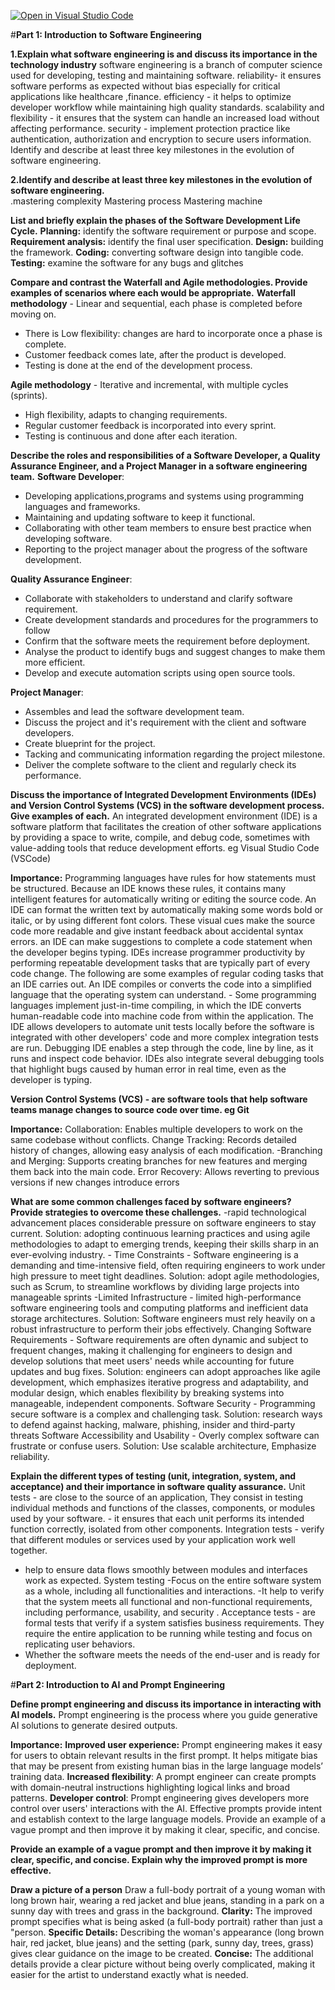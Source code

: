 [![Open in Visual Studio Code](https://classroom.github.com/assets/open-in-vscode-2e0aaae1b6195c2367325f4f02e2d04e9abb55f0b24a779b69b11b9e10269abc.svg)](https://classroom.github.com/online_ide?assignment_repo_id=18440670&assignment_repo_type=AssignmentRepo)

#**Part 1: Introduction to Software Engineering**

**1.Explain what software engineering is and discuss its importance in the technology industry**
software engineering is a branch of computer science used for developing, testing and maintaining software.
reliability- it ensures software performs as expected without bias especially for critical applications like healthcare ,finance. 
efficiency - it helps to optimize developer workflow while maintaining high quality standards.
 scalability and flexibility - it ensures that the system can handle an increased load without affecting performance.
 security - implement protection practice like authentication, authorization and encryption to secure users information. Identify and describe at least three key milestones in the evolution of software engineering.


**2.Identify and describe at least three key milestones in the evolution of software engineering.**  
.mastering complexity
Mastering process
Mastering machine

**List and briefly explain the phases of the Software Development Life Cycle.**
    **Planning:** identify the software requirement or purpose and scope.
    **Requirement analysis:** identify the final user specification. 
    **Design:** building the framework. 
    **Coding:** converting software design into tangible code.
    **Testing:** examine the software for any bugs and glitches

**Compare and contrast the Waterfall and Agile methodologies. Provide examples of scenarios where each would be appropriate.**
**Waterfall methodology** - Linear and sequential, each phase is completed before moving on. 
  -  There is Low flexibility: changes are hard to incorporate once a phase is complete.
  -  Customer feedback comes late, after the product is developed.
  -  Testing is done at the end of the development process.

**Agile methodology** - Iterative and incremental, with multiple cycles (sprints). 
- High flexibility, adapts to changing requirements. 
- Regular customer feedback is incorporated into every sprint. 
- Testing is continuous and done after each iteration.

**Describe the roles and responsibilities of a Software Developer, a Quality Assurance Engineer, and a Project Manager in a software engineering team.**
**Software Developer**: 
- Developing applications,programs and systems using programming languages and frameworks.
- Maintaining and updating software to keep it functional. 
- Collaborating with other team members to ensure best practice when developing software.
- Reporting to the project manager about the progress of the software development.

**Quality Assurance Engineer**: 
-  Collaborate with stakeholders to understand and clarify software requirement.
-  Create development standards and procedures for the programmers to follow
- Confirm that the software meets the requirement before deployment.
- Analyse the product to identify bugs and suggest changes to make them more efficient.
- Develop and execute automation scripts using open source tools.
  
**Project Manager**: 
-  Assembles and lead the software development team.
-  Discuss the project and it's requirement with the client and software developers.
-  Create blueprint for the project.
-  Tacking and communicating information regarding the project milestone.
-  Deliver the complete software to the client and regularly check its performance.


**Discuss the importance of Integrated Development Environments (IDEs) and Version Control Systems (VCS) in the software development process. Give examples of each.**
An integrated development environment (IDE) is a software platform that facilitates the creation of other software applications by providing a space to write, compile, and debug code, sometimes with value-adding tools that reduce development efforts. eg Visual Studio Code (VSCode)

**Importance:**
Programming languages have rules for how statements must be structured. Because an IDE knows these rules, it contains many intelligent features for automatically writing or editing the source code.
An IDE can format the written text by automatically making some words bold or italic, or by using different font colors. These visual cues make the source code more readable and give instant feedback about accidental syntax errors.
an IDE can make suggestions to complete a code statement when the developer begins typing.
IDEs increase programmer productivity by performing repeatable development tasks that are typically part of every code change. The following are some examples of regular coding tasks that an IDE carries out.
An IDE compiles or converts the code into a simplified language that the operating system can understand. - Some programming languages implement just-in-time compiling, in which the IDE converts human-readable code into machine code from within the application.
The IDE allows developers to automate unit tests locally before the software is integrated with other developers' code and more complex integration tests are run.
Debugging IDE enables a step through the code, line by line, as it runs and inspect code behavior. IDEs also integrate several debugging tools that highlight bugs caused by human error in real time, even as the developer is typing.

**Version Control Systems (VCS) - are software tools that help software teams manage changes to source code over time. eg Git**

**Importance:**
Collaboration: Enables multiple developers to work on the same codebase without conflicts.
Change Tracking: Records detailed history of changes, allowing easy analysis of each modification. 
-Branching and Merging: Supports creating branches for new features and merging them back into the main code.
Error Recovery: Allows reverting to previous versions if new changes introduce errors

**What are some common challenges faced by software engineers? Provide strategies to overcome these challenges.**
-rapid technological advancement places considerable pressure on software engineers to stay current.
 Solution: adopting continuous learning practices and using agile methodologies to adapt to emerging trends, keeping their skills sharp in an ever-evolving industry. -
Time Constraints - Software engineering is a demanding and time-intensive field, often requiring engineers to work under high pressure to meet tight deadlines.
 Solution: adopt agile methodologies, such as Scrum, to streamline workflows by dividing large projects into manageable sprints 
-Limited Infrastructure - limited high-performance software engineering tools and computing platforms and inefficient data storage architectures. 
 Solution: Software engineers must rely heavily on a robust infrastructure to perform their jobs effectively.
Changing Software Requirements - Software requirements are often dynamic and subject to frequent changes, making it challenging for engineers to design and develop solutions that meet users' needs while accounting for future updates and bug fixes. 
Solution: engineers can adopt approaches like agile development, which emphasizes iterative progress and adaptability, and modular design, which enables flexibility by breaking systems into manageable, independent components.
Software Security - Programming secure software is a complex and challenging task. 
Solution: research ways to defend against hacking, malware, phishing, insider and third-party threats
Software Accessibility and Usability - Overly complex software can frustrate or confuse users. 
Solution: Use scalable architecture, Emphasize reliability.

**Explain the different types of testing (unit, integration, system, and acceptance) and their importance in software quality assurance.**
Unit tests - are close to the source of an application, They consist in testing individual methods and functions of the classes, components, or modules used by your software. - it ensures that each unit performs its intended function correctly, isolated from other components.
 Integration tests - verify that different modules or services used by your application work well together.
 - help to ensure data flows smoothly between modules and interfaces work as expected.
 System testing -Focus on the entire software system as a whole, including all functionalities and interactions.
 -It help to verify that the system meets all functional and non-functional requirements, including performance, usability, and security .
Acceptance tests - are formal tests that verify if a system satisfies business requirements. They require the entire application to be running while testing and focus on replicating user behaviors. 
- Whether the software meets the needs of the end-user and is ready for deployment.
  
#**Part 2: Introduction to AI and Prompt Engineering**

**Define prompt engineering and discuss its importance in interacting with AI models.**
Prompt engineering  is the process where you guide generative AI solutions to generate desired outputs.

**Importance:**
**Improved user experience:** Prompt engineering makes it easy for users to obtain relevant results in the first prompt. It helps mitigate bias that may be present from existing human bias in the large language models’ training data.
**Increased flexibility**: A prompt engineer can create prompts with domain-neutral instructions highlighting logical links and broad patterns.
**Developer control**: Prompt engineering gives developers more control over users' interactions with the AI. Effective prompts provide intent and establish context to the large language models. Provide an example of a vague prompt and then improve it by making it clear, specific, and concise.

**Provide an example of a vague prompt and then improve it by making it clear, specific, and concise. Explain why the improved prompt is more effective.**

**Draw a picture of a person**
Draw a full-body portrait of a young woman with long brown hair, wearing a red jacket and blue jeans, standing in a park on a sunny day with trees and grass in the background.
**Clarity:** The improved prompt specifies what is being asked (a full-body portrait) rather than just a "person.
**Specific Details:** Describing the woman's appearance (long brown hair, red jacket, blue jeans) and the setting (park, sunny day, trees, grass) gives clear guidance on the image to be created.
**Concise:** The additional details provide a clear picture without being overly complicated, making it easier for the artist to understand exactly what is needed.
